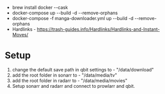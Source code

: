* brew install docker --cask
* docker-compose up --build -d --remove-orphans
* docker-compose -f manga-downloader.yml up --build -d --remove-orphans
* Hardlinks - https://trash-guides.info/Hardlinks/Hardlinks-and-Instant-Moves/

# Setup
1. change the default save path in qbit settings to - "/data/download"
2. add the root folder in sonarr to - "/data/media/tv"
3. add the root folder in radarr to - "/data/media/movies"
4. Setup sonarr and radarr and connect to prowlarr and qbit.